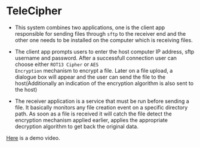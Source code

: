 # TeleCipher

* This system combines two applications, one is the client app responsible for sending files through <code>sftp</code> to the receiver end and the other one needs to be installed on the computer which is receiving files.

* The client app prompts users to enter the host computer IP address, sftp username and password. After a successfull connection user can choose either <code>ROT13 Cipher</code> or <code>AES Encryption</code> mechanism to encrypt a file. Later on a file upload, a dialogue box will appear and the user can send the file to the host(Additionally an indication of the encryption algorithm is also sent to the host)

* The receiver application is a service that must be run before sending a file. It basically monitors any file creation event on a specific directory path. As soon as a file is received it will catch the file detect the encryption mechanism applied earlier, applies the appropriate decryption algorithm to get back the original data.

<a href="https://youtu.be/QnuAnOgVisU" target="_blank">Here</a> is a demo video.
